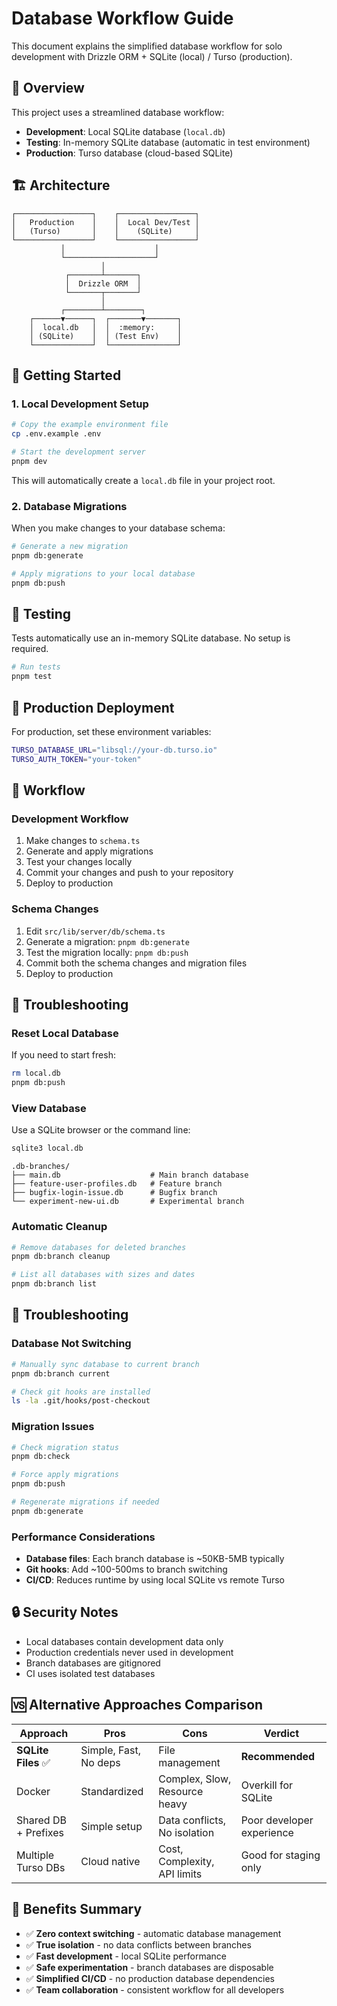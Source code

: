 # Database Workflow Guide

This document explains the simplified database workflow for solo development with Drizzle ORM + SQLite (local) / Turso (production).

## 🎯 Overview

This project uses a streamlined database workflow:
- **Development**: Local SQLite database (`local.db`)
- **Testing**: In-memory SQLite database (automatic in test environment)
- **Production**: Turso database (cloud-based SQLite)

## 🏗️ Architecture

```
┌─────────────────┐    ┌─────────────────┐
│   Production    │    │  Local Dev/Test │
│   (Turso)       │    │    (SQLite)     │
└─────────────────┘    └─────────────────┘
           │                    │
           └────────────────────┘
                    │
            ┌───────┴───────┐
            │  Drizzle ORM  │
            └───────┬───────┘
                    │
           ┌────────┴────────┐
    ┌──────▼──────┐  ┌───────▼───────┐
    │  local.db   │  │  :memory:     │
    │ (SQLite)    │  │ (Test Env)    │
    └─────────────┘  └───────────────┘
```

## 🚀 Getting Started

### 1. Local Development Setup

```bash
# Copy the example environment file
cp .env.example .env

# Start the development server
pnpm dev
```

This will automatically create a `local.db` file in your project root.

### 2. Database Migrations

When you make changes to your database schema:

```bash
# Generate a new migration
pnpm db:generate

# Apply migrations to your local database
pnpm db:push
```

## 🧪 Testing

Tests automatically use an in-memory SQLite database. No setup is required.

```bash
# Run tests
pnpm test
```

## 🚀 Production Deployment

For production, set these environment variables:

```bash
TURSO_DATABASE_URL="libsql://your-db.turso.io"
TURSO_AUTH_TOKEN="your-token"
```

## 🔄 Workflow

### Development Workflow

1. Make changes to `schema.ts`
2. Generate and apply migrations
3. Test your changes locally
4. Commit your changes and push to your repository
5. Deploy to production

### Schema Changes

1. Edit `src/lib/server/db/schema.ts`
2. Generate a migration: `pnpm db:generate`
3. Test the migration locally: `pnpm db:push`
4. Commit both the schema changes and migration files
5. Deploy to production

## 🔧 Troubleshooting

### Reset Local Database

If you need to start fresh:

```bash
rm local.db
pnpm db:push
```

### View Database

Use a SQLite browser or the command line:

```bash
sqlite3 local.db
```

```
.db-branches/
├── main.db                    # Main branch database
├── feature-user-profiles.db   # Feature branch
├── bugfix-login-issue.db      # Bugfix branch
└── experiment-new-ui.db       # Experimental branch
```

### Automatic Cleanup

```bash
# Remove databases for deleted branches
pnpm db:branch cleanup

# List all databases with sizes and dates
pnpm db:branch list
```

## 🚨 Troubleshooting

### Database Not Switching

```bash
# Manually sync database to current branch
pnpm db:branch current

# Check git hooks are installed
ls -la .git/hooks/post-checkout
```

### Migration Issues

```bash
# Check migration status
pnpm db:check

# Force apply migrations
pnpm db:push

# Regenerate migrations if needed
pnpm db:generate
```

### Performance Considerations

- **Database files**: Each branch database is ~50KB-5MB typically
- **Git hooks**: Add ~100-500ms to branch switching
- **CI/CD**: Reduces runtime by using local SQLite vs remote Turso

## 🔒 Security Notes

- Local databases contain development data only
- Production credentials never used in development
- Branch databases are gitignored
- CI uses isolated test databases

## 🆚 Alternative Approaches Comparison

| Approach | Pros | Cons | Verdict |
|----------|------|------|---------|
| **SQLite Files** ✅ | Simple, Fast, No deps | File management | **Recommended** |
| Docker | Standardized | Complex, Slow, Resource heavy | Overkill for SQLite |
| Shared DB + Prefixes | Simple setup | Data conflicts, No isolation | Poor developer experience |
| Multiple Turso DBs | Cloud native | Cost, Complexity, API limits | Good for staging only |

## 🎉 Benefits Summary

- ✅ **Zero context switching** - automatic database management
- ✅ **True isolation** - no data conflicts between branches  
- ✅ **Fast development** - local SQLite performance
- ✅ **Safe experimentation** - branch databases are disposable
- ✅ **Simplified CI/CD** - no production database dependencies
- ✅ **Team collaboration** - consistent workflow for all developers
